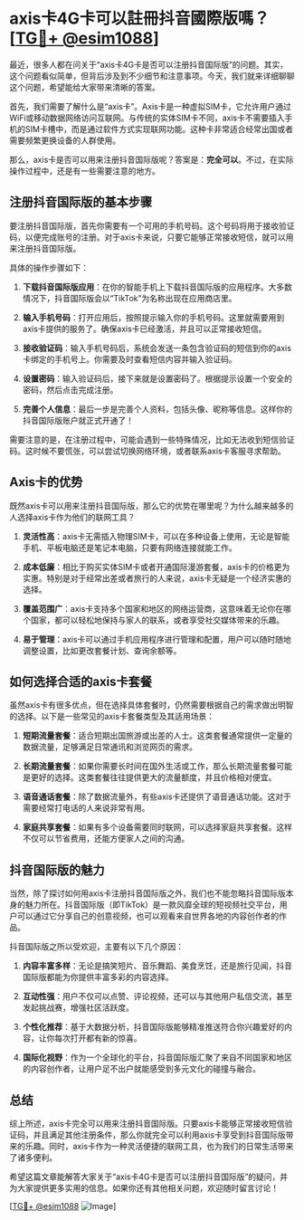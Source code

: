 # axis卡4G卡可以註冊抖音國際版嗎？[[TG💪+ @esim1088](https://t.me/s/esim1088)]

最近，很多人都在问关于“axis卡4G卡是否可以注册抖音国际版”的问题。其实，这个问题看似简单，但背后涉及到不少细节和注意事项。今天，我们就来详细聊聊这个问题，希望能给大家带来清晰的答案。

首先，我们需要了解什么是“axis卡”。Axis卡是一种虚拟SIM卡，它允许用户通过WiFi或移动数据网络访问互联网。与传统的实体SIM卡不同，axis卡不需要插入手机的SIM卡槽中，而是通过软件方式实现联网功能。这种卡非常适合经常出国或者需要频繁更换设备的人群使用。

那么，axis卡是否可以用来注册抖音国际版呢？答案是：**完全可以**。不过，在实际操作过程中，还是有一些需要注意的地方。

## 注册抖音国际版的基本步骤

要注册抖音国际版，首先你需要有一个可用的手机号码。这个号码将用于接收验证码，以便完成账号的注册。对于axis卡来说，只要它能够正常接收短信，就可以用来注册抖音国际版。

具体的操作步骤如下：

1. **下载抖音国际版应用**：在你的智能手机上下载抖音国际版的应用程序。大多数情况下，抖音国际版会以“TikTok”为名称出现在应用商店里。
   
2. **输入手机号码**：打开应用后，按照提示输入你的手机号码。这里就需要用到axis卡提供的服务了。确保axis卡已经激活，并且可以正常接收短信。

3. **接收验证码**：输入手机号码后，系统会发送一条包含验证码的短信到你的axis卡绑定的手机号上。你需要及时查看短信内容并输入验证码。

4. **设置密码**：输入验证码后，接下来就是设置密码了。根据提示设置一个安全的密码，然后点击完成注册。

5. **完善个人信息**：最后一步是完善个人资料，包括头像、昵称等信息。这样你的抖音国际版账户就正式开通了！

需要注意的是，在注册过程中，可能会遇到一些特殊情况，比如无法收到短信验证码。这时候不要慌张，可以尝试切换网络环境，或者联系axis卡客服寻求帮助。

## Axis卡的优势

既然axis卡可以用来注册抖音国际版，那么它的优势在哪里呢？为什么越来越多的人选择axis卡作为他们的联网工具？

1. **灵活性高**：axis卡无需插入物理SIM卡，可以在多种设备上使用，无论是智能手机、平板电脑还是笔记本电脑，只要有网络连接就能工作。

2. **成本低廉**：相比于购买实体SIM卡或者开通国际漫游套餐，axis卡的价格更为实惠。特别是对于经常出差或者旅行的人来说，axis卡无疑是一个经济实惠的选择。

3. **覆盖范围广**：axis卡支持多个国家和地区的网络运营商，这意味着无论你在哪个国家，都可以轻松地保持与家人的联系，或者享受社交媒体带来的乐趣。

4. **易于管理**：axis卡可以通过手机应用程序进行管理和配置，用户可以随时随地调整设置，比如更改套餐计划、查询余额等。

## 如何选择合适的axis卡套餐

虽然axis卡有很多优点，但在选择具体套餐时，仍然需要根据自己的需求做出明智的选择。以下是一些常见的axis卡套餐类型及其适用场景：

1. **短期流量套餐**：适合短期出国旅游或出差的人士。这类套餐通常提供一定量的数据流量，足够满足日常通讯和浏览网页的需求。

2. **长期流量套餐**：如果你需要长时间在国外生活或工作，那么长期流量套餐可能是更好的选择。这类套餐往往提供更大的流量额度，并且价格相对便宜。

3. **语音通话套餐**：除了数据流量外，有些axis卡还提供了语音通话功能。这对于需要经常打电话的人来说非常有用。

4. **家庭共享套餐**：如果有多个设备需要同时联网，可以选择家庭共享套餐。这样不仅可以节省费用，还能方便家人之间的沟通。

## 抖音国际版的魅力

当然，除了探讨如何用axis卡注册抖音国际版之外，我们也不能忽略抖音国际版本身的魅力所在。抖音国际版（即TikTok）是一款风靡全球的短视频社交平台，用户可以通过它分享自己的创意视频，也可以观看来自世界各地的内容创作者的作品。

抖音国际版之所以受欢迎，主要有以下几个原因：

1. **内容丰富多样**：无论是搞笑短片、音乐舞蹈、美食烹饪，还是旅行见闻，抖音国际版都能为你提供丰富多彩的内容选择。

2. **互动性强**：用户不仅可以点赞、评论视频，还可以与其他用户私信交流，甚至发起挑战赛，增强社区活跃度。

3. **个性化推荐**：基于大数据分析，抖音国际版能够精准推送符合你兴趣爱好的内容，让你每次打开都有新的惊喜。

4. **国际化视野**：作为一个全球化的平台，抖音国际版汇聚了来自不同国家和地区的内容创作者，让用户足不出户就能感受到多元文化的碰撞与融合。

## 总结

综上所述，axis卡完全可以用来注册抖音国际版。只要axis卡能够正常接收短信验证码，并且满足其他注册条件，那么你就完全可以利用axis卡享受到抖音国际版带来的乐趣。同时，axis卡作为一种灵活便捷的联网工具，也为我们的日常生活带来了诸多便利。

希望这篇文章能解答大家关于“axis卡4G卡是否可以注册抖音国际版”的疑问，并为大家提供更多实用的信息。如果你还有其他相关问题，欢迎随时留言讨论！

[[TG💪+ @esim1088](https://t.me/s/esim1088) ![Image](https://i.postimg.cc/4NQfJmqS/Snipaste-2025-05-13-00-14-12.png)]
